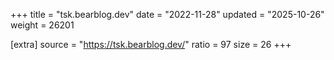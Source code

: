 +++
title = "tsk.bearblog.dev"
date = "2022-11-28"
updated = "2025-10-26"
weight = 26201

[extra]
source = "https://tsk.bearblog.dev/"
ratio = 97
size = 26
+++
